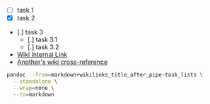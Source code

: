 - [ ] task 1
- [X] task 2
- [.] task 3
  - [.] task 3.1
  - [.] task 3.2
- [Wiki Internal Link](20231106-1619)
- [Another's wiki cross-reference](wn.home:index)

```bash
pandoc --from=markdown+wikilinks_title_after_pipe-task_lists \
  --standalone \
  --wrap=none \
  --to=markdown
```

